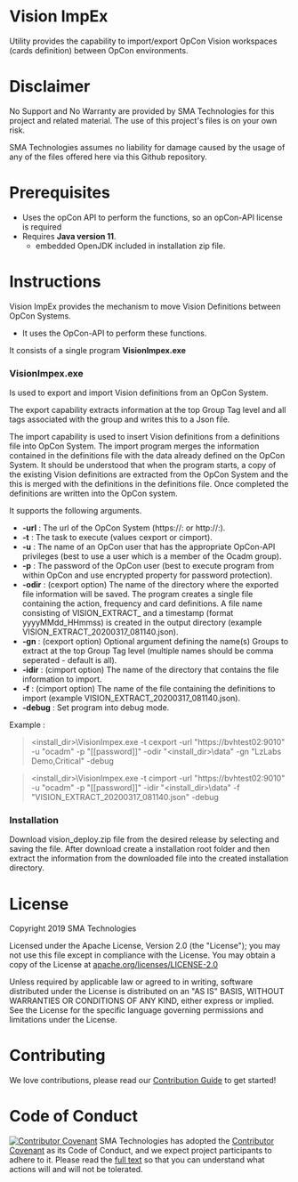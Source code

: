 # Vision ImpEx
Utility provides the capability to import/export OpCon Vision workspaces (cards definition) between OpCon environments.

# Disclaimer
No Support and No Warranty are provided by SMA Technologies for this project and related material. The use of this project's files is on your own risk.

SMA Technologies assumes no liability for damage caused by the usage of any of the files offered here via this Github repository.

# Prerequisites

- Uses the opCon API to perform the functions, so an opCon-API license is required
- Requires **Java version 11**.
  - embedded OpenJDK included in installation zip file.

# Instructions
Vision ImpEx provides the mechanism to move Vision Definitions between OpCon Systems.
- It uses the OpCon-API to perform these functions. 

It consists of a single program **VisionImpex.exe**

### VisionImpex.exe
 
Is used to export and import Vision definitions from an OpCon System. 

The export capability extracts information at the top Group Tag level and all tags associated with the group and writes this to a Json file.
  
The import capability is used to insert Vision definitions from a definitions file into OpCon System. The import program merges the information
contained in the definitions file with the data already defined on the OpCon System. It should be understood that when the program starts, a copy 
of the existing Vision definitions are extracted from the OpCon System and the this is merged with the definitions in the definitions file. 
Once completed the definitions are written into the OpCon system. 

It supports the following arguments.

- **-url**   : The url of the OpCon System (https://<name>:<port> or http://<name>:<port>).
- **-t**     : The task to execute (values cexport or cimport).
- **-u**     : The name of an OpCon user that has the appropriate OpCon-API privileges (best to use a user which is a member of the Ocadm group).
- **-p**     : The password of the OpCon user (best to execute program from within OpCon and use encrypted property for password protection).
- **-odir**  : (cexport option) The name of the directory where the exported file information will be saved. The program creates a single file containing the action, frequency and card definitions. A file name consisting of VISION_EXTRACT_ and a timestamp (format yyyyMMdd_HHmmss) is created in the output directory (example VISION_EXTRACT_20200317_081140.json).
- **-gn**    : (cexport option) Optional argument defining the name(s) Groups to extract at the top Group Tag level (multiple names should be comma seperated - default is all).
- **-idir**  : (cimport option) The name of the directory that contains the file information to import. 
- **-f**     : (cimport option) The name of the file containing the definitions to import (example VISION_EXTRACT_20200317_081140.json).
- **-debug** : Set program into debug mode.
	
Example :
> <install_dir>\VisionImpex.exe -t cexport -url "https://bvhtest02:9010" -u "ocadm" -p "[[password]]" -odir "<install_dir>\data" -gn "LzLabs Demo,Critical" -debug

> <install_dir>\VisionImpex.exe -t cimport -url "https://bvhtest02:9010" -u "ocadm" -p "[[password]]" -idir "<install_dir>\data" -f "VISION_EXTRACT_20200317_081140.json" -debug

### Installation
Download vision_deploy.zip file from the desired release by selecting and saving the file.
After download create a installation root folder and then extract the information from the downloaded
file into the created installation directory. 
 
# License
Copyright 2019 SMA Technologies

Licensed under the Apache License, Version 2.0 (the "License");
you may not use this file except in compliance with the License.
You may obtain a copy of the License at [apache.org/licenses/LICENSE-2.0](http://www.apache.org/licenses/LICENSE-2.0)

Unless required by applicable law or agreed to in writing, software
distributed under the License is distributed on an "AS IS" BASIS,
WITHOUT WARRANTIES OR CONDITIONS OF ANY KIND, either express or implied.
See the License for the specific language governing permissions and
limitations under the License.

# Contributing
We love contributions, please read our [Contribution Guide](CONTRIBUTING.md) to get started!

# Code of Conduct
[![Contributor Covenant](https://img.shields.io/badge/Contributor%20Covenant-v2.0%20adopted-ff69b4.svg)](code-of-conduct.md)
SMA Technologies has adopted the [Contributor Covenant](CODE_OF_CONDUCT.md) as its Code of Conduct, and we expect project participants to adhere to it. Please read the [full text](CODE_OF_CONDUCT.md) so that you can understand what actions will and will not be tolerated.
